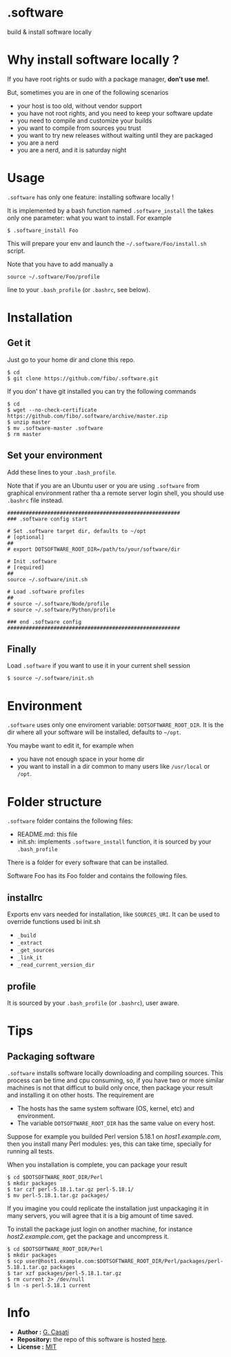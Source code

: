 .software
=========

build & install software locally

# Why install software locally ?

If you have root rights or sudo with a package manager, __don't use me!__.

But, sometimes you are in one of the following scenarios

* your host is too old, without vendor support
* you have not root rights, and you need to keep your software update
* you need to compile and customize your builds
* you want to compile from sources you trust
* you want to try new releases without waiting until they are packaged
* you are a nerd
* you are a nerd, and it is saturday night

# Usage

`.software` has only one feature: installing software locally !

It is implemented by a bash function named `.software_install` the takes only
one parameter: what you want to install. For example

    $ .software_install Foo

This will prepare your env and launch the `~/.software/Foo/install.sh` script.

Note that you have to add manually a

    source ~/.software/Foo/profile

line to your `.bash_profile` (or `.bashrc`, see below).

# Installation

## Get it

Just go to your home dir and clone this repo.

    $ cd
    $ git clone https://github.com/fibo/.software.git

If you don' t have git installed you can try the following commands

    $ cd
    $ wget --no-check-certificate https://github.com/fibo/.software/archive/master.zip
    $ unzip master
    $ mv .software-master .software
    $ rm master

## Set your environment

Add these lines to your `.bash_profile`.

Note that if you are an Ubuntu user or you are using `.software` from  graphical
environment rather tha a remote server login shell, you should use `.bashrc` file instead.

    ########################################################
    ### .software config start

    # Set .software target dir, defaults to ~/opt
    # [optional]
    ##
    # export DOTSOFTWARE_ROOT_DIR=/path/to/your/software/dir

    # Init .software
    # [required]
    ##
    source ~/.software/init.sh

    # Load .software profiles
    ##
    # source ~/.software/Node/profile
    # source ~/.software/Python/profile

    ### end .software config
    ########################################################

## Finally

Load `.software` if you want to use it in your current shell session

    $ source ~/.software/init.sh

# Environment

`.software` uses only one enviroment variable: `DOTSOFTWARE_ROOT_DIR`. It is the
dir where all your software will be installed, defaults to `~/opt`.

You maybe want to edit it, for example when

* you have not enough space in your home dir
* you want to install in a dir common to many users like `/usr/local` or `/opt`.


# Folder structure

`.software` folder contains the following files:

* README.md: this file
* init.sh: implements `.software_install` function, it is sourced by your `.bash_profile`

There is a folder for every software that can be installed.

Software Foo has its Foo folder and contains the following files.

## installrc

Exports env vars needed for installation, like `SOURCES_URI`.
It can be used to override functions used bi init.sh

* `_build`
* `_extract`
* `_get_sources`
* `_link_it`
* `_read_current_version_dir`

## profile

It is sourced by your `.bash_profile` (or `.bashrc`), user aware.

# Tips

## Packaging software

`.software` installs software locally downloading and compiling sources.
This process can be time and cpu consuming, so, if you have two or more similar
machines is not that difficut to build only once, then package your result and
installing it on other hosts. The requirement are

* The hosts has the same system software (OS, kernel, etc) and environment.
* The variable `DOTSOFTWARE_ROOT_DIR` has the same value on every host.

Suppose for example you builded Perl version 5.18.1 on _host1.example.com_, then
you install many Perl modules: yes, this can take time, specially for running all tests.

When you installation is complete, you can package your result

    $ cd $DOTSOFTWARE_ROOT_DIR/Perl
    $ mkdir packages
    $ tar czf perl-5.18.1.tar.gz perl-5.18.1/
    $ mv perl-5.18.1.tar.gz packages/

If you imagine you could replicate the installation just unpackaging it in many
servers, you will agree that it is a big amount of time saved.

To install the package just login on another machine,
for instance _host2.example.com_, get the package and uncompress it.

    $ cd $DOTSOFTWARE_ROOT_DIR/Perl
    $ mkdir packages
    $ scp user@host1.example.com:$DOTSOFTWARE_ROOT_DIR/Perl/packages/perl-5.18.1.tar.gz packages
    $ tar xzf packages/perl-5.18.1.tar.gz
    $ rm current 2> /dev/null
    $ ln -s perl-5.18.1 current

# Info

* __Author    :__ [G. Casati](https://github.com/fibo)
* __Repository:__ the repo of this software is hosted [here](https://github.com/fibo/.software).
* __License   :__ [MIT](http://fibo.mit-license.org/)

